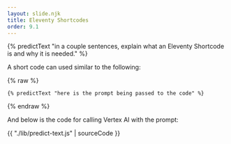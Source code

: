 ```yaml
---
layout: slide.njk
title: Eleventy Shortcodes
order: 9.1
---
```


{% predictText "in a couple sentences, explain what an Eleventy Shortcode is and why it is needed." %}

A short code can used similar to the following:

{% raw %}
```
{% predictText "here is the prompt being passed to the code" %}
```
{% endraw %}

And below is the code for calling Vertex AI with the prompt:

{{ "./lib/predict-text.js" | sourceCode }}

